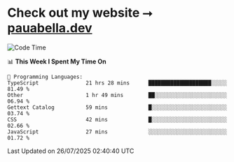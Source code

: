 # Check out my website ⭢ [pauabella.dev](https://pauabella.dev)

<!--START_SECTION:waka-->
![Code Time](http://img.shields.io/badge/Code%20Time-4%2C637%20hrs%2045%20mins-blue)

📊 **This Week I Spent My Time On** 

```text
💬 Programming Languages: 
TypeScript               21 hrs 28 mins      ████████████████████░░░░░   81.49 % 
Other                    1 hr 49 mins        ██░░░░░░░░░░░░░░░░░░░░░░░   06.94 % 
Gettext Catalog          59 mins             █░░░░░░░░░░░░░░░░░░░░░░░░   03.74 % 
CSS                      42 mins             █░░░░░░░░░░░░░░░░░░░░░░░░   02.66 % 
JavaScript               27 mins             ░░░░░░░░░░░░░░░░░░░░░░░░░   01.72 % 
```


 Last Updated on 26/07/2025 02:40:40 UTC
<!--END_SECTION:waka-->
